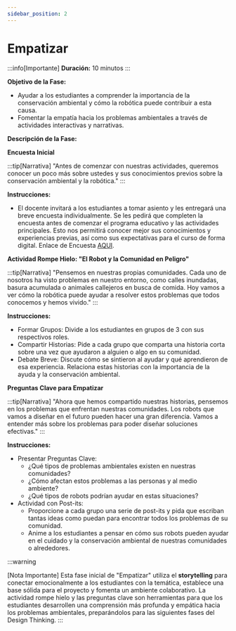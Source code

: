 ```yaml
---
sidebar_position: 2
---
```


# Empatizar 

:::info[Importante]
**Duración:** 10 minutos
:::

**Objetivo de la Fase:**

- Ayudar a los estudiantes a comprender la importancia de la conservación ambiental y cómo la robótica puede contribuir a esta causa.
- Fomentar la empatía hacia los problemas ambientales a través de actividades interactivas y narrativas.

**Descripción de la Fase:**

**Encuesta Inicial**

:::tip[Narrativa]
"Antes de comenzar con nuestras actividades, queremos conocer un poco más sobre ustedes y sus conocimientos previos sobre la conservación ambiental y la robótica."
:::

**Instrucciones:**

- El docente invitará a los estudiantes a tomar asiento y les entregará una breve encuesta individualmente. Se les pedirá que completen la encuesta antes de comenzar el programa educativo y las actividades principales. Esto nos permitirá conocer mejor sus conocimientos y experiencias previas, así como sus expectativas para el curso de forma digital. Enlace de Encuesta [AQUI](#).

**Actividad Rompe Hielo: "El Robot y la Comunidad en Peligro"**

:::tip[Narrativa]
"Pensemos en nuestras propias comunidades. Cada uno de nosotros ha visto problemas en nuestro entorno, como calles inundadas, basura acumulada o animales callejeros en busca de comida. Hoy vamos a ver cómo la robótica puede ayudar a resolver estos problemas que todos conocemos y hemos vivido."
:::

**Instrucciones:**

- Formar Grupos: Divide a los estudiantes en grupos de 3 con sus respectivos roles.
- Compartir Historias: Pide a cada grupo que comparta una historia corta sobre una vez que ayudaron a alguien o algo en su comunidad.
- Debate Breve: Discute cómo se sintieron al ayudar y qué aprendieron de esa experiencia. Relaciona estas historias con la importancia de la ayuda y la conservación ambiental.

**Preguntas Clave para Empatizar**

:::tip[Narrativa]
"Ahora que hemos compartido nuestras historias, pensemos en los problemas que enfrentan nuestras comunidades. Los robots que vamos a diseñar en el futuro pueden hacer una gran diferencia. Vamos a entender más sobre los problemas para poder diseñar soluciones efectivas."
:::

**Instrucciones:**

- Presentar Preguntas Clave:
  - ¿Qué tipos de problemas ambientales existen en nuestras comunidades?
  - ¿Cómo afectan estos problemas a las personas y al medio ambiente?
  - ¿Qué tipos de robots podrían ayudar en estas situaciones?
- Actividad con Post-its:
  - Proporcione a cada grupo una serie de post-its y pida que escriban tantas ideas como puedan para encontrar todos los problemas de su comunidad.
  - Anime a los estudiantes a pensar en cómo sus robots pueden ayudar en el cuidado y la conservación ambiental de nuestras comunidades o alrededores.

:::warning

[Nota Importante]
Esta fase inicial de "Empatizar" utiliza el **storytelling** para conectar emocionalmente a los estudiantes con la temática, establece una base sólida para el proyecto y fomenta un ambiente colaborativo. La actividad rompe hielo y las preguntas clave son herramientas para que los estudiantes desarrollen una comprensión más profunda y empática hacia los problemas ambientales, preparándolos para las siguientes fases del Design Thinking.
:::
